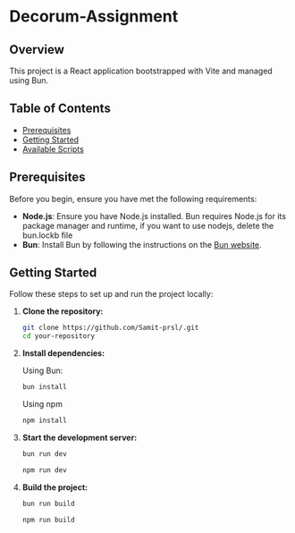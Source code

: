 # Decorum-Assignment

## Overview

This project is a React application bootstrapped with Vite and managed using Bun.

## Table of Contents

- [Prerequisites](#prerequisites)
- [Getting Started](#getting-started)
- [Available Scripts](#available-scripts)

## Prerequisites

Before you begin, ensure you have met the following requirements:

- **Node.js**: Ensure you have Node.js installed. Bun requires Node.js for its package manager and runtime, if you want to use nodejs, delete the bun.lockb file
- **Bun**: Install Bun by following the instructions on the [Bun website](https://bun.sh).

## Getting Started

Follow these steps to set up and run the project locally:

1. **Clone the repository:**

   ```sh
   git clone https://github.com/Samit-prsl/.git
   cd your-repository
   ```

2. **Install dependencies:**

   Using Bun:

   ```sh
   bun install
   ```

   Using npm

   ```sh
   npm install
   ```

3. **Start the development server:**

   ```sh
   bun run dev
   ```

   ```sh
   npm run dev
   ```

4. **Build the project:**

   ```sh
   bun run build
   ```

   ```sh
   npm run build
   ```
